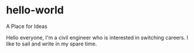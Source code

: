 # hello-world
A Place for Ideas

Hello everyone,
I'm a civil engineer who is interested in switching careers.  I like to sail and write in my spare time.
